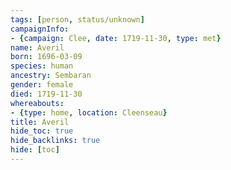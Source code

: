 ```yaml
---
tags: [person, status/unknown]
campaignInfo:
- {campaign: Clee, date: 1719-11-30, type: met}
name: Averil
born: 1696-03-09
species: human
ancestry: Sembaran
gender: female
died: 1719-11-30
whereabouts:
- {type: home, location: Cleenseau}
title: Averil
hide_toc: true
hide_backlinks: true
hide: [toc]
---
```



